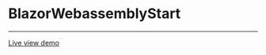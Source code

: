 # BlazorWebassemblyStart
-------------
<a href="https://sergeydavidovich.github.io/BlazorWebassemblyStart" target="_blank">Live view demo</a>
